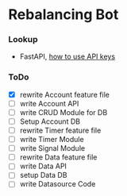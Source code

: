 # Rebalancing Bot


### Lookup
- FastAPI, [how to use API keys](https://nilsdebruin.medium.com/fastapi-authentication-revisited-enabling-api-key-authentication-122dc5975680)

### ToDo
- [x] rewrite Account feature file
- [ ] write Account API
- [ ] write CRUD Module for DB
- [ ] Setup Account DB
- [ ] rewrite Timer feature file
- [ ] write Timer Module
- [ ] write Signal Module
- [ ] rewrite Data feature file
- [ ] write Data API
- [ ] setup Data DB
- [ ] write Datasource Code